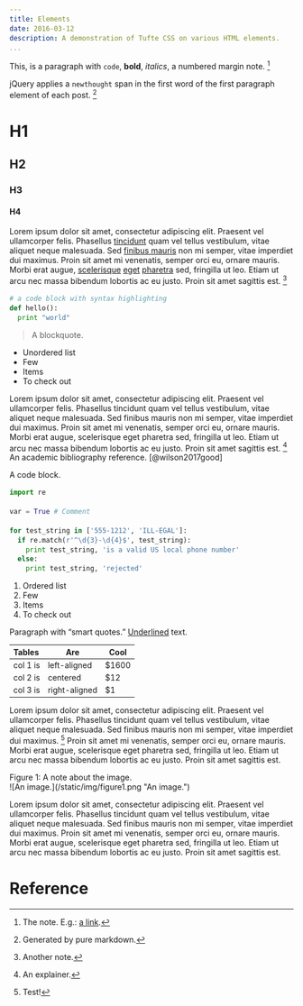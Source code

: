 ```yaml
---
title: Elements
date: 2016-03-12
description: A demonstration of Tufte CSS on various HTML elements.
...
```


This, is a paragraph with `code`, **bold**, *italics*, a numbered margin note. [^firstnote]

jQuery applies a `newthought` span in the first word of the first paragraph element of each post. [^asd]

# H1
## H2
### H3
#### H4

Lorem ipsum dolor sit amet, consectetur adipiscing elit. Praesent vel ullamcorper felis. Phasellus <a href="#">tincidunt</a> quam vel tellus vestibulum, vitae aliquet neque malesuada. Sed <a href="#">finibus mauris</a> non mi semper, vitae imperdiet dui maximus. Proin sit amet mi venenatis, semper orci eu, ornare mauris. Morbi erat augue, <a href="#">scelerisque</a> <a href="#">eget</a> <a href="#">pharetra</a> sed, fringilla ut leo. Etiam ut arcu nec massa bibendum lobortis ac eu justo. Proin sit amet sagittis est. [^note]

```python
# a code block with syntax highlighting
def hello():
  print "world"
```

> A blockquote.

* Unordered list
* Few
* Items
* To check out

Lorem ipsum dolor sit amet, consectetur adipiscing elit. Praesent vel
ullamcorper felis. Phasellus tincidunt quam vel tellus vestibulum, vitae
aliquet neque malesuada. Sed finibus mauris non mi semper, vitae
imperdiet dui maximus. Proin sit amet mi venenatis, semper orci eu,
ornare mauris. Morbi erat augue, scelerisque eget pharetra sed,
fringilla ut leo. Etiam ut arcu nec massa bibendum lobortis ac eu justo.
Proin sit amet sagittis est. [^stuff] An academic bibliography
reference. [@wilson2017good]

A code block.
    
```python
import re

var = True # Comment

for test_string in ['555-1212', 'ILL-EGAL']:
  if re.match(r'^\d{3}-\d{4}$', test_string):
    print test_string, 'is a valid US local phone number'
  else:
    print test_string, 'rejected'
```

1. Ordered list
2. Few
3. Items
4. To check out

Paragraph with “smart quotes.” <u>Underlined</u> text.

| Tables   |      Are      |  Cool |
|:---------|---------------|-------|
| col 1 is |  left-aligned | $1600 |
| col 2 is |    centered   |   $12 |
| col 3 is | right-aligned |    $1 |

Lorem ipsum dolor sit amet, consectetur adipiscing elit. Praesent vel ullamcorper felis. Phasellus tincidunt quam vel tellus vestibulum, vitae aliquet neque malesuada. Sed finibus mauris non mi semper, vitae imperdiet dui maximus. [^inlinen] Proin sit amet mi venenatis, semper orci eu, ornare mauris. Morbi erat augue, scelerisque eget pharetra sed, fringilla ut leo. Etiam ut arcu nec massa bibendum lobortis ac eu justo. Proin sit amet sagittis est.

<figcaption>Figure 1: A note about the image.</figcaption>
![An image.](/static/img/figure1.png "An image.")

Lorem ipsum dolor sit amet, consectetur adipiscing elit. Praesent vel ullamcorper felis. Phasellus tincidunt quam vel tellus vestibulum, vitae aliquet neque malesuada. Sed finibus mauris non mi semper, vitae imperdiet dui maximus. Proin sit amet mi venenatis, semper orci eu, ornare mauris. Morbi erat augue, scelerisque eget pharetra sed, fringilla ut leo. Etiam ut arcu nec massa bibendum lobortis ac eu justo. Proin sit amet sagittis est.

# Reference

[^firstnote]: The note. E.g.: <a href="#">a link</a>.
[^asd]: Generated by pure markdown.
[^note]: Another note.
[^stuff]: An explainer.
[^inlinen]: Test!
